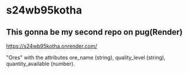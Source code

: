 # **s24wb95kotha**
  
 ## This gonna be my second repo on pug(Render)    

 https://s24wb95kotha.onrender.com/  

"Ores" with the attributes ore_name (string), quality_level (string), quantity_available (number).